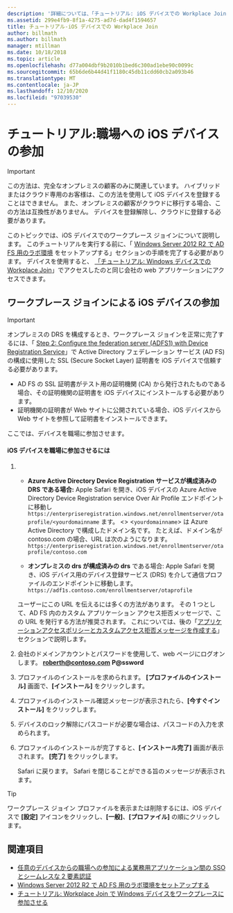 ```yaml
---
description: '詳細については、「チュートリアル: iOS デバイスでの Workplace Join」を参照してください。'
ms.assetid: 299e4fb9-8f1a-4275-ad7d-dad4f1594657
title: チュートリアル-iOS デバイスでの Workplace Join
author: billmath
ms.author: billmath
manager: mtillman
ms.date: 10/18/2018
ms.topic: article
ms.openlocfilehash: d77a004dbf9b2010b1bed6c300ad1ebe90c0099c
ms.sourcegitcommit: 65b6de6b44d41f1180c45db11cdd60cb2a093b46
ms.translationtype: MT
ms.contentlocale: ja-JP
ms.lasthandoff: 12/10/2020
ms.locfileid: "97039530"
---
```

# <a name="walkthrough-workplace-join-with-an-ios-device"></a>チュートリアル:職場への iOS デバイスの参加


> [!IMPORTANT]
> この方法は、完全なオンプレミスの顧客のみに関連しています。 ハイブリッドまたはクラウド専用のお客様は、この方法を使用して iOS デバイスを登録することはできません。 また、オンプレミスの顧客がクラウドに移行する場合、この方法は互換性がありません。 デバイスを登録解除し、クラウドに登録する必要があります。

このトピックでは、iOS デバイスでのワークプレース ジョインについて説明します。 このチュートリアルを実行する前に、「 [Windows Server 2012 R2 で AD FS 用のラボ環境](../../ad-fs/deployment/Set-up-the-lab-environment-for-AD-FS-in-Windows-Server-2012-R2.md) をセットアップする」セクションの手順を完了する必要があります。 デバイスを使用すると、 [「チュートリアル: Windows デバイスでの Workplace Join](Walkthrough--Workplace-Join-with-a-Windows-Device.md)」でアクセスしたのと同じ会社の web アプリケーションにアクセスできます。


## <a name="join-an-ios-device-with-workplace-join"></a>ワークプレース ジョインによる iOS デバイスの参加

> [!IMPORTANT]
> オンプレミスの DRS を構成するとき、ワークプレース ジョインを正常に完了するには、「 [Step 2: Configure the federation server (ADFS1) with Device Registration Service](../../ad-fs/deployment/Set-up-the-lab-environment-for-AD-FS-in-Windows-Server-2012-R2.md#BKMK_4)」で Active Directory フェデレーション サービス (AD FS) の構成に使用した SSL (Secure Socket Layer) 証明書を iOS デバイスで信頼する必要があります。
>
> -   AD FS の SSL 証明書がテスト用の証明機関 (CA) から発行されたものである場合、その証明機関の証明書を iOS デバイスにインストールする必要があります。
> -   証明機関の証明書が Web サイトに公開されている場合、iOS デバイスから Web サイトを参照して証明書をインストールできます。

ここでは、デバイスを職場に参加させます。

#### <a name="to-join-an-ios-device-to-a-workplace"></a>iOS デバイスを職場に参加させるには

1. -   **Azure Active Directory Device Registration サービスが構成済みの DRS である場合:** Apple Safari を開き、iOS デバイスの Azure Active Directory Device Registration service Over Air Profile エンドポイントに移動し `https://enterpriseregistration.windows.net/enrollmentserver/otaprofile/<yourdomainname` ます。 <> <`yourdomainname`> は Azure Active Directory で構成したドメイン名です。 たとえば、ドメイン名が contoso.com の場合、URL は次のようになります。`https://enterpriseregistration.windows.net/enrollmentserver/otaprofile/contoso.com`

   -   **オンプレミスの drs が構成済みの drs** である場合: Apple Safari を開き、iOS デバイス用のデバイス登録サービス (DRS) を介して通信プロファイルのエンドポイントに移動します。 `https://adf1s.contoso.com/enrollmentserver/otaprofile`

   ユーザーにこの URL を伝えるには多くの方法があります。 その 1 つとして、AD FS 内のカスタム アプリケーション アクセス拒否メッセージで、この URL を発行する方法が推奨されます。 これについては、後の「[アプリケーションアクセスポリシーとカスタムアクセス拒否メッセージを作成する](/azure/active-directory/active-directory-device-registration-on-premises-setup#create-an-application-access-policy-and-custom-access-denied-message)」セクションで説明します。

2. 会社のドメインアカウントとパスワードを使用して、web ページにログオンします。 <strong>roberth@contoso.com</strong> <strong>P@ssword</strong>

3. プロファイルのインストールを求められます。 **[プロファイルのインストール]** 画面で、**[インストール]** をクリックします。

4. プロファイルのインストール確認メッセージが表示されたら、**[今すぐインストール]** をクリックします。

5. デバイスのロック解除にパスコードが必要な場合は、パスコードの入力を求められます。

6. プロファイルのインストールが完了すると、**[インストール完了]** 画面が表示されます。 **[完了]** をクリックします。

   Safari に戻ります。 Safari を閉じることができる旨のメッセージが表示されます。

> [!TIP]
> ワークプレース ジョイン プロファイルを表示または削除するには、iOS デバイスで **[設定]** アイコンをクリックし、**[一般]**、**[プロファイル]** の順にクリックします。

## <a name="see-also"></a>関連項目


- [任意のデバイスからの職場への参加による業務用アプリケーション間の SSO とシームレスな 2 要素認証](Join-to-Workplace-from-Any-Device-for-SSO-and-Seamless-Second-Factor-Authentication-Across-Company-Applications.md)
- [Windows Server 2012 R2 で AD FS 用のラボ環境をセットアップする](../../ad-fs/deployment/Set-up-the-lab-environment-for-AD-FS-in-Windows-Server-2012-R2.md)
- [チュートリアル: Workplace Join で Windows デバイスをワークプレースに参加させる](Walkthrough--Workplace-Join-with-a-Windows-Device.md)
